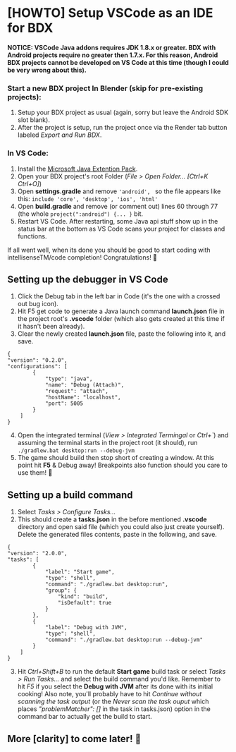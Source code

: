 # [HOWTO] Setup VSCode as an IDE for BDX

**NOTICE: VSCode Java addons requires JDK 1.8.x or greater. BDX with Android projects require no greater then 1.7.x.
For this reason, Android BDX projects cannot be developed on VS Code at this time (though I could be very wrong about this).**


### Start a new BDX project In Blender (**skip for pre-existing projects**): ###
1) Setup your BDX project as usual (again, sorry but leave the Android SDK slot blank).
2) After the project is setup, run the project once via the Render tab button labeled *Export and Run BDX*.

### In VS Code: ###
1) Install the [Microsoft Java Extention Pack](https://marketplace.visualstudio.com/items?itemName=vscjava.vscode-java-pack).
2) Open your BDX project's root Folder (*File > Open Folder... [Ctrl+K Ctrl+O]*)
3) Open **settings.gradle** and remove `'android', ` so the file appears like this:
`include 'core', 'desktop', 'ios', 'html'`
4) Open **build.gradle** and remove (or comment out) lines 60 through 77 (the whole `project(":android") {... }` bit.
5) Restart VS Code. After restarting, some Java api stuff show up in the status bar at the bottom as VS Code scans your project for classes and functions.

If all went well, when its done you should be good to start coding with intellisenseTM/code completion! Congratulations! :tada:

## Setting up the debugger in VS Code ##
1) Click the Debug tab in the left bar in Code (it's the one with a crossed out bug icon).
2) Hit F5 get code to generate a Java launch command **launch.json** file in the project root's **.vscode** folder (which also gets created at this time if it hasn't been already).
3) Clear the newly created **launch.json** file, paste the following into it, and save.
```
{
"version": "0.2.0",
"configurations": [
        {
            "type": "java",
            "name": "Debug (Attach)",
            "request": "attach",
            "hostName": "localhost",
            "port": 5005
        }
    ]
}
```
4) Open the integrated terminal (*View > Integrated Termingal* or *Ctrl+\`*) and assuming the terminal starts in the project root (it should), run `./gradlew.bat desktop:run --debug-jvm`
5) The game should build then stop short of creating a window. At this point hit **F5** & Debug away! Breakpoints also function should you care to use them! :tada:

## Setting up a build command ##
1) Select *Tasks > Configure Tasks...*
2) This should create a **tasks.json** in the before mentioned **.vscode** directory and open said file (which you could also just create yourself). Delete the generated files contents, paste in the following, and save.
```
{
"version": "2.0.0",
"tasks": [
        {
            "label": "Start game",
            "type": "shell",
            "command": "./gradlew.bat desktop:run",
            "group": {
                "kind": "build",
                "isDefault": true
            }
        },
        {
            "label": "Debug with JVM",
            "type": "shell",
            "command": "./gradlew.bat desktop:run --debug-jvm"
        }
    ]
}
```
3) Hit *Ctrl+Shift+B* to run the default **Start game** build task or select *Tasks > Run Tasks...* and select the build command you'd like. Remember to hit *F5* if you select the **Debug with JVM** after its done with its initial cooking! Also note, you'll probably have to hit *Continue without scanning the task output* (or the *Never scan the task ouput* which places *"problemMatcher": []* in the task in tasks.json) option in the command bar to actually get the build to start.

## More [clarity] to come later! :tada: ##
